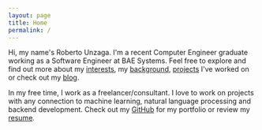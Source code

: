 ```yaml
---
layout: page
title: Home
permalink: /
---
```

Hi, my name's Roberto Unzaga. I'm a recent Computer Engineer graduate working as a Software Engineer at BAE Systems. Feel free to explore and find out more about my [interests](/interests/), my [background](/experience/), [projects](/projects/) I've worked on or check out my [blog](/blog/).

In my free time, I work as a freelancer/consultant. I love to work on projects with any connection to machine learning, natural language processing and backend development. Check out my [GitHub](https://github.com/tbarlow12) for my portfolio or review my [resume](/resources/FutureResume.pdf). 

